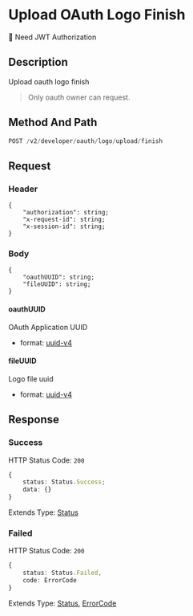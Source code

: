 # Upload OAuth Logo Finish

:key: Need JWT Authorization

## Description

Upload oauth logo finish

> Only oauth owner can request.

## Method And Path

```js
POST /v2/developer/oauth/logo/upload/finish
```

## Request

### Header

```ts{2-4}
{
    "authorization": string;
    "x-request-id": string;
    "x-session-id": string;
}
```

### Body

```ts{2-4}
{
    "oauthUUID": string;
    "fileUUID": string;
}
```

#### oauthUUID

OAuth Application UUID

* format: [uuid-v4](/misc/ajv-formats/uuid-v4)

#### fileUUID

Logo file uuid

* format: [uuid-v4](/misc/ajv-formats/uuid-v4)

## Response

### Success

HTTP Status Code: `200`

```ts
{
    status: Status.Success;
    data: {}
}
```

Extends Type: [Status](/types/status)


### Failed

HTTP Status Code: `200`

```ts
{
    status: Status.Failed,
    code: ErrorCode
}
```

Extends Type: [Status](/types/status), [ErrorCode](/types/error-code)

